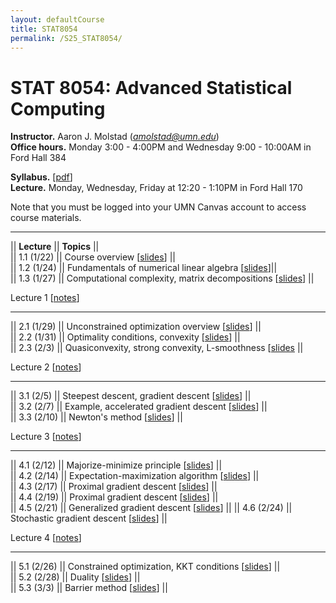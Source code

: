 ```yaml
---
layout: defaultCourse
title: STAT8054
permalink: /S25_STAT8054/
---
```


# STAT 8054: Advanced Statistical Computing
**Instructor.** Aaron J. Molstad (*amolstad@umn.edu*)  
**Office hours.** Monday 3:00 - 4:00PM and Wednesday 9:00 - 10:00AM in Ford Hall 384

**Syllabus.** [[pdf](https://canvas.umn.edu/files/49831537/download?download_frd=1)]   
**Lecture.** Monday, Wednesday, Friday at 12:20 - 1:10PM in Ford Hall 170 

Note that you must be logged into your UMN Canvas account to access course materials.   

----------------------

|| **Lecture** ||  **Topics** ||  
|| 1.1 (1/22)  || Course overview [[slides](https://canvas.umn.edu/files/49831522/download?download_frd=1)] ||   
|| 1.2 (1/24)  || Fundamentals of numerical linear algebra [[slides](https://canvas.umn.edu/files/49893294/download?download_frd=1)]||    
|| 1.3 (1/27)  || Computational complexity, matrix decompositions [[slides](https://canvas.umn.edu/files/49962875/download?download_frd=1)] ||  

Lecture 1 [[notes](https://canvas.umn.edu/files/50044826/download?download_frd=1)]

----------------------

|| 2.1 (1/29)  || Unconstrained optimization overview [[slides](https://canvas.umn.edu/files/50039527/download?download_frd=1)] ||   
|| 2.2 (1/31)  || Optimality conditions, convexity [[slides](https://canvas.umn.edu/files/50104516/download?download_frd=1)] ||   
|| 2.3 (2/3)  || Quasiconvexity, strong convexity, L-smoothness [[slides](https://canvas.umn.edu/files/50179163/download?download_frd=1) || 

Lecture 2 [[notes](https://canvas.umn.edu/files/50330601/download?download_frd=1)]

-----------------------

|| 3.1 (2/5)  || Steepest descent, gradient descent [[slides](https://canvas.umn.edu/files/50261601/download?download_frd=1)] ||  
|| 3.2 (2/7) || Example, accelerated gradient descent [[slides](https://canvas.umn.edu/files/50330595/download?download_frd=1)] ||  
|| 3.3 (2/10) || Newton's method [[slides](https://canvas.umn.edu/files/50414285/download?download_frd=1)] || 

Lecture 3 [[notes](https://canvas.umn.edu/files/50528849/download?download_frd=1)]


-----------------------


|| 4.1 (2/12) || Majorize-minimize principle [[slides](https://canvas.umn.edu/files/50495130/download?download_frd=1)] ||  
|| 4.2 (2/14) || Expectation-maximization algorithm [[slides](https://canvas.umn.edu/files/50564479/download?download_frd=1)] ||  
|| 4.3 (2/17) || Proximal gradient descent [[slides](https://canvas.umn.edu/files/50650734/download?download_frd=1)] ||  
|| 4.4 (2/19) || Proximal gradient descent [[slides](https://canvas.umn.edu/files/50744983/download?download_frd=1)] ||  
|| 4.5 (2/21) || Generalized gradient descent [[slides](https://canvas.umn.edu/files/50812047/download?download_frd=1)] || 
|| 4.6 (2/24) || Stochastic gradient descent [[slides](https://canvas.umn.edu/files/50888099/download?download_frd=1)] || 

Lecture 4 [[notes](https://canvas.umn.edu/files/50794636/download?download_frd=1)] 

------------------------

|| 5.1 (2/26) || Constrained optimization, KKT conditions [[slides](https://canvas.umn.edu/files/50983068/download?download_frd=1])] ||    
|| 5.2 (2/28) || Duality [[slides](https://canvas.umn.edu/files/51050924/download?download_frd=1)] ||    
|| 5.3 (3/3) || Barrier method [[slides](https://canvas.umn.edu/files/51139850/download?download_frd=1)] ||  